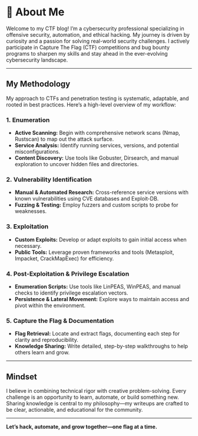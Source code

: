 # 👋 About Me

Welcome to my CTF blog! I’m a cybersecurity professional specializing in offensive security, automation, and ethical hacking. My journey is driven by curiosity and a passion for solving real-world security challenges. I actively participate in Capture The Flag (CTF) competitions and bug bounty programs to sharpen my skills and stay ahead in the ever-evolving cybersecurity landscape.

---

## My Methodology

My approach to CTFs and penetration testing is systematic, adaptable, and rooted in best practices. Here’s a high-level overview of my workflow:

### 1. **Enumeration**

- **Active Scanning:** Begin with comprehensive network scans (Nmap, Rustscan) to map out the attack surface.
- **Service Analysis:** Identify running services, versions, and potential misconfigurations.
- **Content Discovery:** Use tools like Gobuster, Dirsearch, and manual exploration to uncover hidden files and directories.

### 2. **Vulnerability Identification**

- **Manual & Automated Research:** Cross-reference service versions with known vulnerabilities using CVE databases and Exploit-DB.
- **Fuzzing & Testing:** Employ fuzzers and custom scripts to probe for weaknesses.

### 3. **Exploitation**

- **Custom Exploits:** Develop or adapt exploits to gain initial access when necessary.
- **Public Tools:** Leverage proven frameworks and tools (Metasploit, Impacket, CrackMapExec) for efficiency.

### 4. **Post-Exploitation & Privilege Escalation**

- **Enumeration Scripts:** Use tools like LinPEAS, WinPEAS, and manual checks to identify privilege escalation vectors.
- **Persistence & Lateral Movement:** Explore ways to maintain access and pivot within the environment.

### 5. **Capture the Flag & Documentation**

- **Flag Retrieval:** Locate and extract flags, documenting each step for clarity and reproducibility.
- **Knowledge Sharing:** Write detailed, step-by-step walkthroughs to help others learn and grow.

---

## Mindset

I believe in combining technical rigor with creative problem-solving. Every challenge is an opportunity to learn, automate, or build something new. Sharing knowledge is central to my philosophy—my writeups are crafted to be clear, actionable, and educational for the community.

---

**Let’s hack, automate, and grow together—one flag at a time.**
